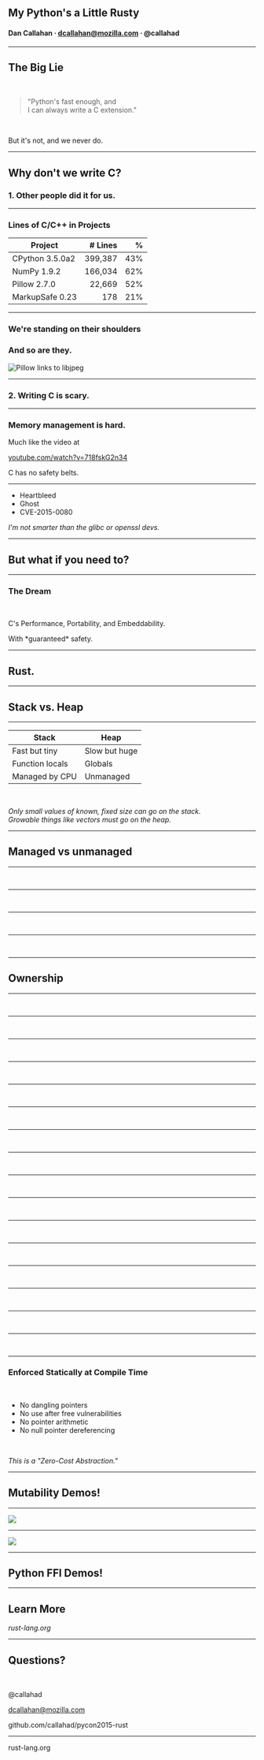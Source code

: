 ## My Python's a Little Rusty

#### Dan Callahan &middot; dcallahan@mozilla.com &middot; @callahad

---

## The Big Lie

<br>

> "Python's fast enough, and <br>
> I can always write a C extension."

<br>

But it's not, and we never do.
<!-- .element: class="fragment" -->

---

## Why don't we write C?

### 1. Other people did it for us.

***

### Lines of C/C++ in Projects

|     Project     | # Lines |  %  |
| --------------- | -------:| ---:|
| CPython 3.5.0a2 | 399,387 | 43% |
| NumPy 1.9.2     | 166,034 | 62% |
| Pillow 2.7.0    |  22,669 | 52% |
| MarkupSafe 0.23 |     178 | 21% |

***

### We're standing on their shoulders

### And so are they.
<!-- .element: class="fragment" -->

![Pillow links to libjpeg](img/libjpeg.png)
<!-- .element: class="fragment" style="max-height: 65%; max-width: 65%;" -->

***

### 2. Writing C is **scary**.

***

### Memory management is **hard**.

Much like the video at

[youtube.com/watch?v=718fskG2n34](https://www.youtube.com/watch?v=718fskG2n34)

C has no safety belts.

<!-- <video data-autoplay class="stretch" src="img/ghostride.mp4"></video> -->

***

- Heartbleed
- Ghost <!-- .element: class="fragment" -->
- CVE-2015-0080 <!-- .element: class="fragment" -->

_I'm not smarter than the glibc or openssl devs._
<!-- .element: class="fragment" -->

---

## But what if you **need** to?

***

### The Dream

<br>

<span class="fragment">C's Performance</span><span class="fragment">, Portability</span><span class="fragment">, and Embeddability.</span>

<!-- .element: class="fragment" --> With *guaranteed* safety.

---

## Rust.

---

## Stack vs. Heap

***

|      Stack      |     Heap      |
| --------------- | ------------- |
| Fast but tiny   | Slow but huge |
| Function locals | Globals       |
| Managed by CPU  | Unmanaged     |

<br>

_Only small values of known, fixed size can go on the stack.
<br>
Growable things like vectors must go on the heap._

---

## Managed vs unmanaged

***
<!-- .slide: data-background-transition="none" data-background="img/ownership/01.jpg" -->

&nbsp;

***
<!-- .slide: data-background-transition="none" data-background="img/ownership/02.jpg" -->

&nbsp;

***
<!-- .slide: data-background-transition="none" data-background="img/ownership/03.jpg" -->

&nbsp;

***
<!-- .slide: data-background-transition="none" data-background="img/ownership/04.jpg" -->

&nbsp;


---

## Ownership

<!-- .slide: data-background-transition="none" -->

***
<!-- .slide: data-background-transition="none" data-background="img/ownership/05.jpg" -->

&nbsp;

***
<!-- .slide: data-background-transition="none" data-background="img/ownership/06.jpg" -->

&nbsp;

***
<!-- .slide: data-background-transition="none" data-background="img/ownership/07.jpg" -->

&nbsp;

***
<!-- .slide: data-background-transition="none" data-background="img/ownership/08.jpg" -->

&nbsp;

***
<!-- .slide: data-background-transition="none" data-background="img/ownership/09.jpg" -->

&nbsp;

***
<!-- .slide: data-background-transition="none" data-background="img/ownership/10.jpg" -->

&nbsp;

***
<!-- .slide: data-background-transition="none" data-background="img/ownership/11.jpg" -->

&nbsp;

***
<!-- .slide: data-background-transition="none" data-background="img/ownership/12.jpg" -->

&nbsp;

***
<!-- .slide: data-background-transition="none" data-background="img/ownership/13.jpg" -->

&nbsp;

***
<!-- .slide: data-background-transition="none" data-background="img/ownership/14.jpg" -->

&nbsp;

***
<!-- .slide: data-background-transition="none" data-background="img/ownership/15.jpg" -->

&nbsp;

***
<!-- .slide: data-background-transition="none" data-background="img/ownership/16.jpg" -->

&nbsp;

***
<!-- .slide: data-background-transition="none" data-background="img/ownership/17.jpg" -->

&nbsp;

***
<!-- .slide: data-background-transition="none" data-background="img/ownership/18.jpg" -->

&nbsp;

***
<!-- .slide: data-background-transition="none" data-background="img/ownership/19.jpg" -->

&nbsp;

***
<!-- .slide: data-background-transition="none" data-background="img/ownership/20.jpg" -->

&nbsp;

***

### Enforced Statically at Compile Time

<br>

- No dangling pointers
- No use after free vulnerabilities
- No pointer arithmetic
- No null pointer dereferencing

<br>

_This is a "Zero-Cost Abstraction."_

---

## Mutability Demos!

---

![](img/servo-github.png)
<!-- .element: style="margin-top: -5%;" -->

---

![](img/servo-reddit.png)
<!-- .element: style="margin-top: -5%;" -->

---

## Python FFI Demos!

---

## Learn More

_rust-lang.org_

---

## Questions?

<br>

@callahad

dcallahan@mozilla.com

github.com/callahad/pycon2015-rust

___

rust-lang.org
